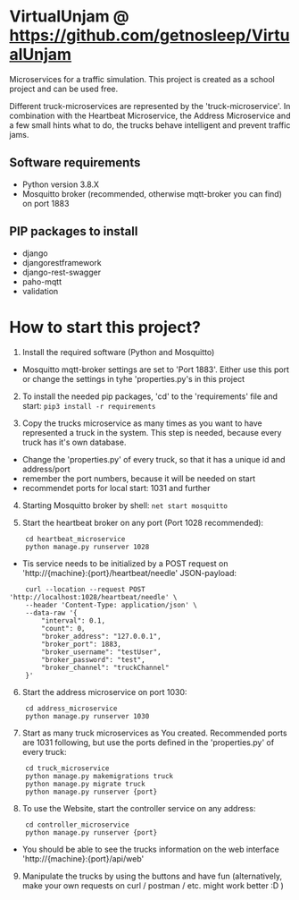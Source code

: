 # VirtualUnjam @ https://github.com/getnosleep/VirtualUnjam
Microservices for a traffic simulation.
This project is created as a school project and can be used free.

Different truck-microservices are represented by the 'truck-microservice'. In combination with the Heartbeat Microservice,
the Address Microservice and a few small hints what to do, the trucks behave intelligent and prevent traffic jams.

## Software requirements
  - Python version 3.8.X
  - Mosquitto broker (recommended, otherwise mqtt-broker you can find) on port 1883

## PIP packages to install
  - django
  - djangorestframework
  - django-rest-swagger
  - paho-mqtt
  - validation



# How to start this project?
1. Install the required software (Python and Mosquitto)
  - Mosquitto mqtt-broker settings are set to 'Port 1883'. Either use this port or change the settings in tyhe 'properties.py's in this project

2. To install the needed pip packages, 'cd' to the 'requirements' file and start:
    `pip3 install -r requirements`

3. Copy the trucks microservice as many times as you want to have represented a truck in the system. This step is needed, because every truck has it's own database.
  - Change the 'properties.py' of every truck, so that it has a unique id and address/port
  - remember the port numbers, because it will be needed on start
  - recommendet ports for local start: 1031 and further

4. Starting Mosquitto broker by shell:
    `net start mosquitto`

5. Start the heartbeat broker on any port (Port 1028 recommended):
```
    cd heartbeat_microservice
    python manage.py runserver 1028
```

  - Tis service needs to be initialized by a POST request on 'http://{machine}:{port}/heartbeat/needle'
    JSON-payload:
```
    curl --location --request POST 'http://localhost:1028/heartbeat/needle' \
    --header 'Content-Type: application/json' \
    --data-raw '{
        "interval": 0.1,
        "count": 0,
        "broker_address": "127.0.0.1",
        "broker_port": 1883,
        "broker_username": "testUser",
        "broker_password": "test",
        "broker_channel": "truckChannel"
    }'
```

6. Start the address microservice on port 1030:
```
    cd address_microservice
    python manage.py runserver 1030
```

7. Start as many truck microservices as You created. Recommended ports are 1031 following, but use the ports defined in the 'properties.py' of every truck:
```
    cd truck_microservice
    python manage.py makemigrations truck
    python manage.py migrate truck
    python manage.py runserver {port}
```

8. To use the Website, start the controller service on any address:
```
    cd controller_microservice
    python manage.py runserver {port}
```
  - You should be able to see the trucks information on the web interface 'http://{machine}:{port}/api/web'

9. Manipulate the trucks by using the buttons and have fun (alternatively, make your own requests on curl / postman / etc. might work better :D )
